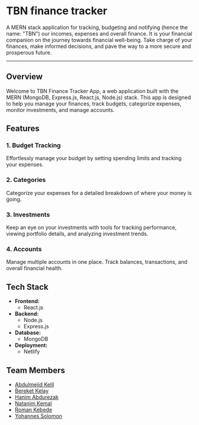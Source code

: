 # TBN finance tracker

A MERN stack application for tracking, budgeting and notifying (hence the name: "TBN") our incomes, expenses and overall finance. It is your financial companion on the journey towards financial well-being. Take charge of your finances, make informed decisions, and pave the way to a more secure and prosperous future.

---


## Overview

Welcome to TBN Finance Tracker App, a web application built with the MERN (MongoDB, Express.js, React.js, Node.js) stack. This app is designed to help you manage your finances, track budgets, categorize expenses, monitor investments, and manage accounts.


## Features

### 1. Budget Tracking

Effortlessly manage your budget by setting spending limits and tracking your expenses.

### 2. Categories

Categorize your expenses for a detailed breakdown of where your money is going.

### 3. Investments

Keep an eye on your investments with tools for tracking performance, viewing portfolio details, and analyzing investment trends.

### 4. Accounts

Manage multiple accounts in one place. Track balances, transactions, and overall financial health.


## Tech Stack

+ **Frontend:**
    - React.js
+ **Backend:**
    - Node.js
    - Express.js
+ **Database:**
    - MongoDB
+ **Deployment:**
    - Netlify




## Team Members

- [Abdulmejid Kelil](https://github.com/techkelster)
- [Bereket Kelay](https://github.com/beki-kel)
- [Hanim Abdurezak](https://github.com/Hanim07)
- [Natanim Kemal](https://github.com/Natanim-Kemal)
- [Roman Kebede](https://github.com/Roman0290)
- [Yohannes Solomon](https://github.com/Johna210) 

